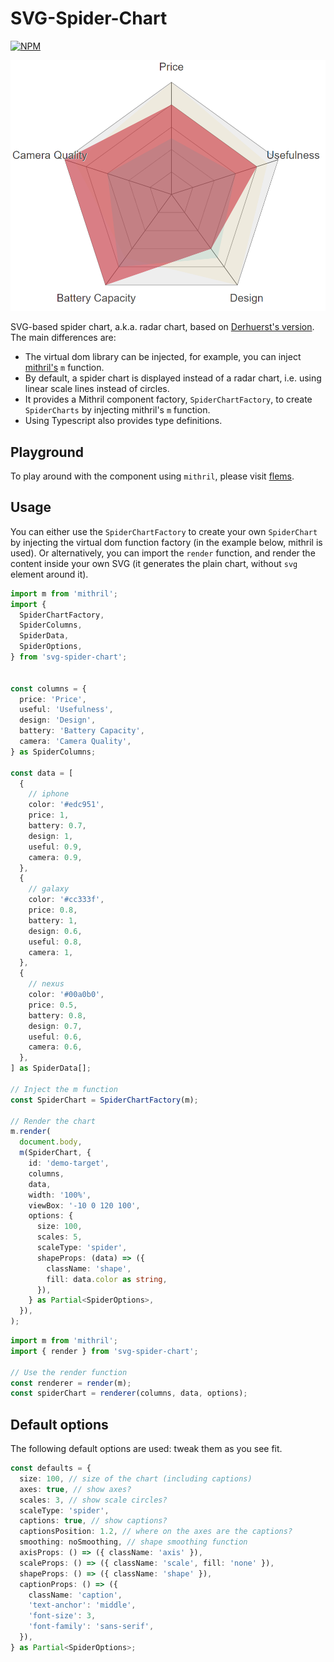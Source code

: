 # SVG-Spider-Chart

[![NPM](https://nodei.co/npm/svg-spider-chart.png?compact=true)](https://npmjs.org/package/svg-spider-chart)

![SVG spider chart](img/svg-spider-chart.png)

SVG-based spider chart, a.k.a. radar chart, based on [Derhuerst's version](https://github.com/derhuerst/svg-radar-chart). The main differences are:

- The virtual dom library can be injected, for example, you can inject [mithril's](mithriljs.org) `m` function.
- By default, a spider chart is displayed instead of a radar chart, i.e. using linear scale lines instead of circles.
- It provides a Mithril component factory, `SpiderChartFactory`, to create `SpiderCharts` by injecting mithril's `m` function.
- Using Typescript also provides type definitions.

## Playground

To play around with the component using `mithril`, please visit [flems](https://flems.io/#0=N4IgzgpgNhDGAuEAmIBcIB08wgDQgDMBLGHVAbVADsBDAWwjU2zxFgHsrEumi6AHdgCd4AAmAAdKqNEBlfkSQQhAYQAWNEQDEaCYQE9cUmfMXKV7KAFc6VMEelyFSoQBEa8Gg5PPlAeX54Ik57KQBfUQIhdjpRAHIwADcAcwBaMF8hVNgNETiAbikpDjsxDmtbMFEAXnFjUX4hIlgIVHiABSaWuO9RK0gCKyg2uIBVAaGqCDAwHvqlMCJkqhHXaaWqOccAIw9EIX0RgCE95X1RFRp+XSJ4fS2ZWHplGhHLhiEaUQBFKxooW73BwRGhVUwuCwVOyFKjFEJiJAeL61cj1SSOGQAekxoiI-DUnAg9UelmEIwAxMhYABOACsAEYHjIGl1WqJ6b0ZLt4PtDqIAAwYADsnNECw2bQ5xL6E2GAow1NFTw+r3livqYV66OZomxomS-xoAA99NLymT4uTYLAAMx2ghMmSNZpswUADlF3N5ktF4uWbUFADZRf0IIM5e6lc9Pj6NVrpXqpkb+mbSUIKfz+TR+dt+Y6WS6AxhaZ7Tgcix7pX6VvKRdLQ+Gi8GzdHVUHepqpABdUSgpxmNxI8hdmFSPUASSoACs4GJ4GoIKJYoMqAhgrDV-D+xDcmJauDzLudHoDgAKOgASlHVD1ACUIFQXKJ54ucpp4FI6BghA+XKf5uwsA2A+8AYNs7BIIY9R0KeB6qLuuB1BiuJICMSh0OwqSeEIyQQPA+blDYdi+kiooAO6KPOIz0pmACk+aJEQEBkUc7BGiMqQ0QK7IAEz8uymb5uwgTrmAbTajqoiLAAXmyNH8qKMhgE8pBtCW0pKSpEAACr6PwbIJJk+ZKRo+mdMJYmiKeiKeBeNQAHxWRJkmiLAUCgmAAByzwjGApkQMZzLEFAco2TQGDmkIvZVGA8BNFQySKaIYQXqKIJVO075EP8AA8cEBEEIT2R2qVSFerCQDAa4hEwAAsbqoPyICatQzxMBFMysCU3DwEw4GQUhMh0JoyREDW-Iwk6NBIEgY3JAGk2RJw8CpAQ9AkHyYA0HY6TKEQBCLQQy2pGREBLGo8BtDamaLZiABUrlpm0ZFqLcED5KId2YvU93wBB7BtGA+ixRAsRbTtkBNAQS1cF99RHVw6RELJkr8rStEwmERRUOS6HsINDTTbNCVtDxP6xPS5OLbssAANbJNEViPtkT2iOSBD8hzHOY9juOg5h2G4WIEkUUgVECfyGPQcaJ2UWoqOSzzON41hI14aIGDGkQVQSbF0S02y5K0sbi16+wBuy2L8vyjxSt8xhqs4erGDKf8i4ScFcqUhA731GbBttOS1LB6bcXmxAlvi4KtvhFI9sC2rYgu-5BOe6kwk3HcRY2qH+sR6LUfFnbKuC3hqAEokyga35Vzu-DJBQOn1ywICRb0sX-OO0L1f+eX7CV0IDjx13ZcV1Xye133A+pw3TeZ3yQYdw7pdJ08ImcKnx0yWytX8Eah0N4HtXH4dx2nedl2iFQwjDVAi2IEaK010g7BkZKe-sh--HswQB2x1QFVoCzlEkwekgZUD0lqs1Ls+AARUFpmQSgIBaAMCYEkNIGQBzZF3KwKwQgoBMAuvAfgYlsRM34PTCKMRMToPSJkbB74AAC0cMD8kxLNWKmIxpKCNBgGwSAMBThwPgO4+k0GwCaIEZquBWqoPQHQW4agmgEPwHggh6AiEkNQGQqgFDkhULoJiBR85lGMJ4qwjAtUjGKOURgBRVBBHCJAKIxg6BlKSN6mELsYQgA).

## Usage

You can either use the `SpiderChartFactory` to create your own `SpiderChart` by injecting the virtual dom function factory (in the example below, mithril is used). Or alternatively, you can import the `render` function, and render the content inside your own SVG (it generates the plain chart, without `svg` element around it).

```ts
import m from 'mithril';
import {
  SpiderChartFactory,
  SpiderColumns,
  SpiderData,
  SpiderOptions,
} from 'svg-spider-chart';


const columns = {
  price: 'Price',
  useful: 'Usefulness',
  design: 'Design',
  battery: 'Battery Capacity',
  camera: 'Camera Quality',
} as SpiderColumns;

const data = [
  {
    // iphone
    color: '#edc951',
    price: 1,
    battery: 0.7,
    design: 1,
    useful: 0.9,
    camera: 0.9,
  },
  {
    // galaxy
    color: '#cc333f',
    price: 0.8,
    battery: 1,
    design: 0.6,
    useful: 0.8,
    camera: 1,
  },
  {
    // nexus
    color: '#00a0b0',
    price: 0.5,
    battery: 0.8,
    design: 0.7,
    useful: 0.6,
    camera: 0.6,
  },
] as SpiderData[];

// Inject the m function
const SpiderChart = SpiderChartFactory(m);

// Render the chart
m.render(
  document.body,
  m(SpiderChart, {
    id: 'demo-target',
    columns,
    data,
    width: '100%',
    viewBox: '-10 0 120 100',
    options: {
      size: 100,
      scales: 5,
      scaleType: 'spider',
      shapeProps: (data) => ({
        className: 'shape',
        fill: data.color as string,
      }),
    } as Partial<SpiderOptions>,
  }),
);
```

```ts
import m from 'mithril';
import { render } from 'svg-spider-chart';

// Use the render function
const renderer = render(m);
const spiderChart = renderer(columns, data, options);
```

## Default options

The following default options are used: tweak them as you see fit.

```ts
const defaults = {
  size: 100, // size of the chart (including captions)
  axes: true, // show axes?
  scales: 3, // show scale circles?
  scaleType: 'spider',
  captions: true, // show captions?
  captionsPosition: 1.2, // where on the axes are the captions?
  smoothing: noSmoothing, // shape smoothing function
  axisProps: () => ({ className: 'axis' }),
  scaleProps: () => ({ className: 'scale', fill: 'none' }),
  shapeProps: () => ({ className: 'shape' }),
  captionProps: () => ({
    className: 'caption',
    'text-anchor': 'middle',
    'font-size': 3,
    'font-family': 'sans-serif',
  }),
} as Partial<SpiderOptions>;
```
